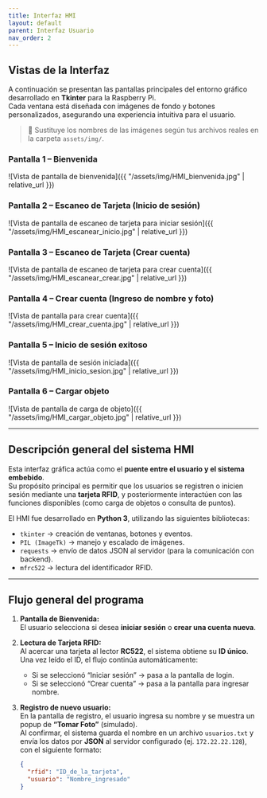 ```yaml
---
title: Interfaz HMI
layout: default
parent: Interfaz Usuario
nav_order: 2
---
```


## Vistas de la Interfaz

A continuación se presentan las pantallas principales del entorno gráfico desarrollado en **Tkinter** para la Raspberry Pi.  
Cada ventana está diseñada con imágenes de fondo y botones personalizados, asegurando una experiencia intuitiva para el usuario.

> 🔸 Sustituye los nombres de las imágenes según tus archivos reales en la carpeta `assets/img/`.

### Pantalla 1 – Bienvenida  
![Vista de pantalla de bienvenida]({{ "/assets/img/HMI_bienvenida.jpg" | relative_url }})

### Pantalla 2 – Escaneo de Tarjeta (Inicio de sesión)  
![Vista de pantalla de escaneo de tarjeta para iniciar sesión]({{ "/assets/img/HMI_escanear_inicio.jpg" | relative_url }})

### Pantalla 3 – Escaneo de Tarjeta (Crear cuenta)  
![Vista de pantalla de escaneo de tarjeta para crear cuenta]({{ "/assets/img/HMI_escanear_crear.jpg" | relative_url }})

### Pantalla 4 – Crear cuenta (Ingreso de nombre y foto)  
![Vista de pantalla para crear cuenta]({{ "/assets/img/HMI_crear_cuenta.jpg" | relative_url }})

### Pantalla 5 – Inicio de sesión exitoso  
![Vista de pantalla de sesión iniciada]({{ "/assets/img/HMI_inicio_sesion.jpg" | relative_url }})

### Pantalla 6 – Cargar objeto  
![Vista de pantalla de carga de objeto]({{ "/assets/img/HMI_cargar_objeto.jpg" | relative_url }})

---

## Descripción general del sistema HMI

Esta interfaz gráfica actúa como el **puente entre el usuario y el sistema embebido**.  
Su propósito principal es permitir que los usuarios se registren o inicien sesión mediante una **tarjeta RFID**, y posteriormente interactúen con las funciones disponibles (como carga de objetos o consulta de puntos).

El HMI fue desarrollado en **Python 3**, utilizando las siguientes bibliotecas:
- `tkinter` → creación de ventanas, botones y eventos.
- `PIL (ImageTk)` → manejo y escalado de imágenes.
- `requests` → envío de datos JSON al servidor (para la comunicación con backend).
- `mfrc522` → lectura del identificador RFID.

---

## Flujo general del programa

1. **Pantalla de Bienvenida:**  
   El usuario selecciona si desea **iniciar sesión** o **crear una cuenta nueva**.  

2. **Lectura de Tarjeta RFID:**  
   Al acercar una tarjeta al lector **RC522**, el sistema obtiene su **ID único**.  
   Una vez leído el ID, el flujo continúa automáticamente:
   - Si se seleccionó “Iniciar sesión” → pasa a la pantalla de login.
   - Si se seleccionó “Crear cuenta” → pasa a la pantalla para ingresar nombre.

3. **Registro de nuevo usuario:**  
   En la pantalla de registro, el usuario ingresa su nombre y se muestra un popup de **“Tomar Foto”** (simulado).  
   Al confirmar, el sistema guarda el nombre en un archivo `usuarios.txt` y envía los datos por **JSON** al servidor configurado (ej. `172.22.22.128`), con el siguiente formato:

   ```json
   {
     "rfid": "ID_de_la_tarjeta",
     "usuario": "Nombre_ingresado"
   }

